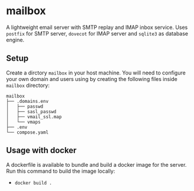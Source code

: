 # mailbox

A lightweight email server with SMTP replay and IMAP inbox service. Uses `postfix` for SMTP server, `dovecot` for IMAP server and `sqlite3` as database engine.

## Setup
Create a dirctory `mailbox` in your host machine. You will need to configure your own domain and users using by creating the following files inside `mailbox` directory:

```
mailbox
├── .domains.env
│   ├── passwd
│   ├── sasl_passwd
│   ├── vmail_ssl.map
│   └── vmaps
├── .env
└── compose.yaml
```


## Usage with docker
A dockerfile is available to bundle and build a docker image for the server.
Run this command to build the image locally: 
  - `docker build .`

